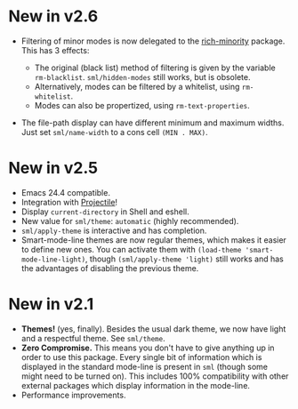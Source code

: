 New in v2.6
===========
- Filtering of minor modes is now delegated to the
  [rich-minority](https://github.com/Bruce-Connor/rich-minority)
  package. This has 3 effects:
  - The original (black list) method of filtering is given by the
    variable `rm-blacklist`. `sml/hidden-modes` still works, but
    is obsolete.
  - Alternatively, modes can be filtered by a whitelist, using `rm-whitelist`.
  - Modes can also be propertized, using `rm-text-properties`.

- The file-path display can have different minimum and maximum widths.
  Just set `sml/name-width` to a cons cell `(MIN . MAX)`.

New in v2.5
===========
- Emacs 24.4 compatible.
- Integration with [Projectile](https://github.com/bbatsov/projectile)!
- Display `current-directory` in Shell and eshell.
- New value for `sml/theme`: `automatic` (highly recommended).
- `sml/apply-theme` is interactive and has completion.
- Smart-mode-line themes are now regular themes, which makes it easier to define new ones. You can activate them with `(load-theme 'smart-mode-line-light)`, though `(sml/apply-theme 'light)` still works and has the advantages of disabling the previous theme.

New in v2.1
===========
- **Themes!** (yes, finally). Besides the usual dark theme, we now have
light and a respectful theme. See `sml/theme`.
- **Zero Compromise.** This means you don't have to
give anything up in order to use this package. Every single bit of
information which is displayed in the standard mode-line is present in
`sml` (though some might need to be turned on). This includes 100%
compatibility with other external packages which display information
in the mode-line.
- Performance improvements.

